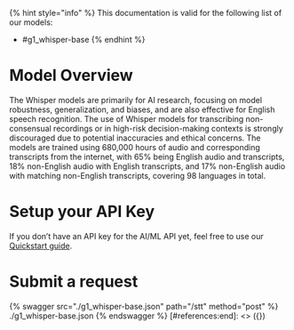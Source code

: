 [#references:start]: <> ({ "template": "openapi" })
{% hint style="info" %}
This documentation is valid for the following list of our models:
* #g1_whisper-base
{% endhint %}

# Model Overview
The Whisper models are primarily for AI research, focusing on model robustness, generalization, and biases, and are also effective for English speech recognition. The use of Whisper models for transcribing non-consensual recordings or in high-risk decision-making contexts is strongly discouraged due to potential inaccuracies and ethical concerns.
The models are trained using 680,000 hours of audio and corresponding transcripts from the internet, with 65% being English audio and transcripts, 18% non-English audio with English transcripts, and 17% non-English audio with matching non-English transcripts, covering 98 languages in total.

# Setup your API Key
If you don’t have an API key for the AI/ML API yet, feel free to use our [Quickstart guide](https://docs.aimlapi.com/quickstart/setting-up).

# Submit a request
{% swagger src="./g1_whisper-base.json" path="/stt" method="post" %}
./g1_whisper-base.json
{% endswagger %}
[#references:end]: <> ({})